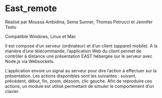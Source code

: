 # East_remote


Réalisé par Moussa Ambidina, Sema Sunner, Thomas Petrucci et Jennifer Testu

Compatible Windows, Linux et Mac


Il est composé d’un serveur (ordinateur) et d’un client (appareil mobile). A la manière d’une télécommande, l’application Web du client permet de contrôler à distance une présentation EAST hébergée sur le serveur avec Node.js via Websockets. 

L’application envoie un signal au serveur pour dire l’action à effectuer sur la présentation. Les actions disponibles sont les suivantes : suivant, précédent, début, fin, zoom, dézoom, clic gauche. Afin de reproduire ces actions, un module est utilisé permettant de simuler le comportement d’un clavier.
